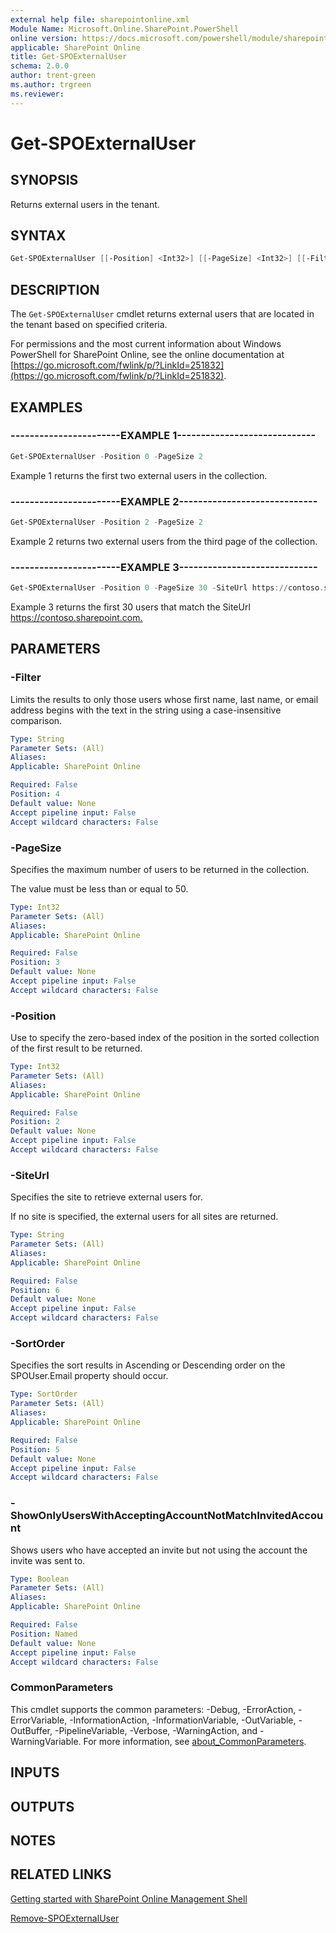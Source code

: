 ```yaml
---
external help file: sharepointonline.xml
Module Name: Microsoft.Online.SharePoint.PowerShell
online version: https://docs.microsoft.com/powershell/module/sharepoint-online/get-spoexternaluser
applicable: SharePoint Online
title: Get-SPOExternalUser
schema: 2.0.0
author: trent-green
ms.author: trgreen
ms.reviewer:
---
```


# Get-SPOExternalUser

## SYNOPSIS

Returns external users in the tenant.

## SYNTAX

```powershell
Get-SPOExternalUser [[-Position] <Int32>] [[-PageSize] <Int32>] [[-Filter] <String>] [[-SortOrder] <SortOrder>] [[-SiteUrl] <String>] [-ShowOnlyUsersWithAcceptingAccountNotMatchInvitedAccount <Boolean>] [<CommonParameters>]
```

## DESCRIPTION

The `Get-SPOExternalUser` cmdlet returns external users that are located in the tenant based on specified criteria.

For permissions and the most current information about Windows PowerShell for SharePoint Online, see the online documentation at [https://go.microsoft.com/fwlink/p/?LinkId=251832](https://go.microsoft.com/fwlink/p/?LinkId=251832).

## EXAMPLES

### -----------------------EXAMPLE 1-----------------------------

```powershell
Get-SPOExternalUser -Position 0 -PageSize 2
```

Example 1 returns the first two external users in the collection.

### -----------------------EXAMPLE 2-----------------------------

```powershell
Get-SPOExternalUser -Position 2 -PageSize 2
```

Example 2 returns two external users from the third page of the collection.

### -----------------------EXAMPLE 3-----------------------------

```powershell
Get-SPOExternalUser -Position 0 -PageSize 30 -SiteUrl https://contoso.sharepoint.com
```

Example 3 returns the first 30 users that match the SiteUrl <https://contoso.sharepoint.com.>

## PARAMETERS

### -Filter

Limits the results to only those users whose first name, last name, or email address begins with the text in the string using a case-insensitive comparison.

```yaml
Type: String
Parameter Sets: (All)
Aliases:
Applicable: SharePoint Online

Required: False
Position: 4
Default value: None
Accept pipeline input: False
Accept wildcard characters: False
```

### -PageSize

Specifies the maximum number of users to be returned in the collection.

The value must be less than or equal to 50.

```yaml
Type: Int32
Parameter Sets: (All)
Aliases:
Applicable: SharePoint Online

Required: False
Position: 3
Default value: None
Accept pipeline input: False
Accept wildcard characters: False
```

### -Position

Use to specify the zero-based index of the position in the sorted collection of the first result to be returned.

```yaml
Type: Int32
Parameter Sets: (All)
Aliases:
Applicable: SharePoint Online

Required: False
Position: 2
Default value: None
Accept pipeline input: False
Accept wildcard characters: False
```

### -SiteUrl

Specifies the site to retrieve external users for.

If no site is specified, the external users for all sites are returned.

```yaml
Type: String
Parameter Sets: (All)
Aliases:
Applicable: SharePoint Online

Required: False
Position: 6
Default value: None
Accept pipeline input: False
Accept wildcard characters: False
```

### -SortOrder

Specifies the sort results in Ascending or Descending order on the SPOUser.Email property should occur.

```yaml
Type: SortOrder
Parameter Sets: (All)
Aliases:
Applicable: SharePoint Online

Required: False
Position: 5
Default value: None
Accept pipeline input: False
Accept wildcard characters: False
```

### -ShowOnlyUsersWithAcceptingAccountNotMatchInvitedAccount

Shows users who have accepted an invite but not using the account the invite was sent to.

```yaml
Type: Boolean
Parameter Sets: (All)
Aliases:
Applicable: SharePoint Online

Required: False
Position: Named
Default value: None
Accept pipeline input: False
Accept wildcard characters: False
```

### CommonParameters

This cmdlet supports the common parameters: -Debug, -ErrorAction, -ErrorVariable, -InformationAction, -InformationVariable, -OutVariable, -OutBuffer, -PipelineVariable, -Verbose, -WarningAction, and -WarningVariable. For more information, see [about_CommonParameters](https://go.microsoft.com/fwlink/?LinkID=113216).

## INPUTS

## OUTPUTS

## NOTES

## RELATED LINKS

[Getting started with SharePoint Online Management Shell](https://docs.microsoft.com/powershell/sharepoint/sharepoint-online/connect-sharepoint-online?view=sharepoint-ps)

[Remove-SPOExternalUser](Remove-SPOExternalUser.md)
